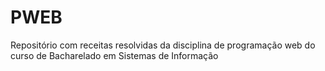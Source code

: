 # PWEB
Repositório com receitas resolvidas da disciplina de programação web do curso de Bacharelado em Sistemas de Informação
